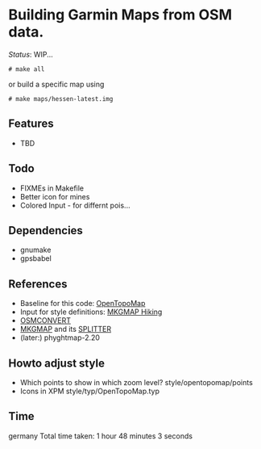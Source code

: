 # Building Garmin Maps from OSM data.

*Status*: WIP...

```
# make all
```

or build a specific map using

```
# make maps/hessen-latest.img
```
## Features
- TBD

## Todo
- FIXMEs in Makefile
- Better icon for mines
- Colored Input - for differnt pois...

## Dependencies
- gnumake
- gpsbabel

## References
- Baseline for this code: [OpenTopoMap](https://github.com/der-stefan/OpenTopoMap) 
- Input for style definitions: [MKGMAP Hiking](https://github.com/vibrog/mkgmap-hiking) 
- [OSMCONVERT](http://m.m.i24.cc/osmconvert.c)
- [MKGMAP](http://www.mkgmap.org.uk/download/mkgmap.html) and its [SPLITTER](http://www.mkgmap.org.uk/download/splitter.html)
- (later:) phyghtmap-2.20

## Howto adjust style
- Which points to show in which zoom level? style/opentopomap/points
- Icons in XPM style/typ/OpenTopoMap.typ

## Time
germany Total time taken: 1 hour 48 minutes 3 seconds

